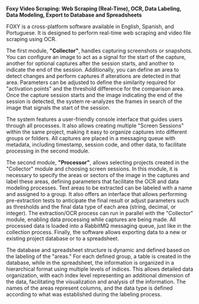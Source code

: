 
**Foxy Video Scraping: Web Scraping (Real-Time), OCR, Data Labeling, Data Modeling, Export to Database and Spreadsheets**

FOXY is a cross-platform software available in English, Spanish, and Portuguese. It is designed to perform real-time web scraping and video file scraping using OCR.

The first module, **"Collector"**, handles capturing screenshots or snapshots. You can configure an image to act as a signal for the start of the capture, another for optional captures after the session starts, and another to indicate the end of the session. Additionally, you can define an area to detect changes and perform captures if alterations are detected in that area. Parameters can be adjusted to define the similarity required for "activation points" and the threshold difference for the comparison area. Once the capture session starts and the image indicating the end of the session is detected, the system re-analyzes the frames in search of the image that signals the start of the session.

The system features a user-friendly console interface that guides users through all processes. It also allows creating multiple "Screen Sessions" within the same project, making it easy to organize captures into different groups or folders. All captures are placed in a messaging queue with metadata, including timestamp, session code, and other data, to facilitate processing in the second module.

The second module, **"Processor"**, allows selecting projects created in the "Collector" module and choosing screen sessions. In this module, it is necessary to specify the areas or sectors of the image in the captures and label these areas, defining parameters that facilitate the OCR and data modeling processes. Text areas to be extracted can be labeled with a name and assigned to a group. It also offers an interface that allows performing pre-extraction tests to anticipate the final result or adjust parameters such as thresholds and the final data type of each area (string, decimal, or integer). The extraction/OCR process can run in parallel with the "Collector" module, enabling data processing while captures are being made. All processed data is loaded into a RabbitMQ messaging queue, just like in the collection process. Finally, the software allows exporting data to a new or existing project database or to a spreadsheet.

The database and spreadsheet structure is dynamic and defined based on the labeling of the "areas." For each defined group, a table is created in the database, while in the spreadsheet, the information is organized in a hierarchical format using multiple levels of indices. This allows detailed data organization, with each index level representing an additional dimension of the data, facilitating the visualization and analysis of the information. The names of the areas represent columns, and the data type is defined according to what was established during the labeling process.


